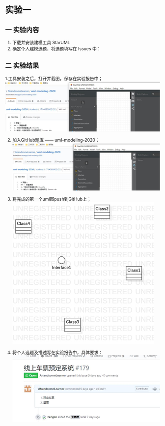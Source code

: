 # 实验一
## 一 实验内容
1. 下载并安装建模工具 StarUML
2. 确定个人建模选题，将选题填写在 Issues 中：
## 二 实验结果
1.工具安装之后，打开并截图，保存在实验报告中；
![软件安装截图](./软件安装截图.jpg)

2. 加入GitHub题库 —— uml-modeling-2020；
![左侧显示已加入题库](./软件安装截图.jpg)


3. 将完成的第一个uml图push到GitHub上；
 ![第一个UML图](./MyFirstModul.jpg) 

4. 将个人选题及描述写在实验报告中，具体要求：
![issue创建截图](./issue创建截图.jpg)
